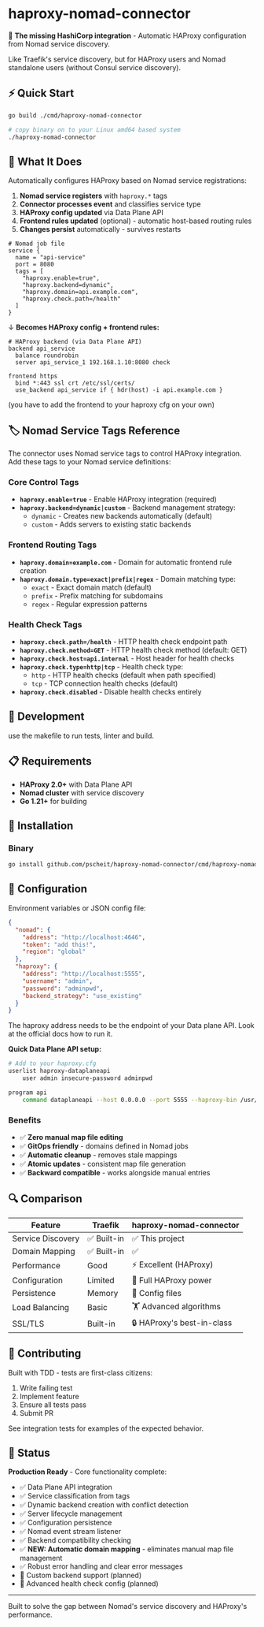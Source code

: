 # haproxy-nomad-connector

🔗 **The missing HashiCorp integration** - Automatic HAProxy configuration from Nomad service discovery.

Like Traefik's service discovery, but for HAProxy users and Nomad standalone users (without Consul service discovery). 

## ⚡ Quick Start

```bash
go build ./cmd/haproxy-nomad-connector

# copy binary on to your Linux amd64 based system
./haproxy-nomad-connector
```

## 🎯 What It Does

Automatically configures HAProxy based on Nomad service registrations:

1. **Nomad service registers** with `haproxy.*` tags
2. **Connector processes event** and classifies service type  
3. **HAProxy config updated** via Data Plane API
4. **Frontend rules updated** (optional) - automatic host-based routing rules
5. **Changes persist** automatically - survives restarts

```nomad
# Nomad job file
service {
  name = "api-service"
  port = 8080
  tags = [
    "haproxy.enable=true",
    "haproxy.backend=dynamic", 
    "haproxy.domain=api.example.com",
    "haproxy.check.path=/health"
  ]
}
```

↓ **Becomes HAProxy config + frontend rules:**

```haproxy
# HAProxy backend (via Data Plane API)
backend api_service
  balance roundrobin
  server api_service_1 192.168.1.10:8080 check
```

```haproxy
frontend https
  bind *:443 ssl crt /etc/ssl/certs/
  use_backend api_service if { hdr(host) -i api.example.com }
```
(you have to add the frontend to your haproxy cfg on your own)

## 🏷️ Nomad Service Tags Reference

The connector uses Nomad service tags to control HAProxy integration. Add these tags to your Nomad service definitions:

### Core Control Tags
- **`haproxy.enable=true`** - Enable HAProxy integration (required)
- **`haproxy.backend=dynamic|custom`** - Backend management strategy:
  - `dynamic` - Creates new backends automatically (default)
  - `custom` - Adds servers to existing static backends

### Frontend Routing Tags  
- **`haproxy.domain=example.com`** - Domain for automatic frontend rule creation
- **`haproxy.domain.type=exact|prefix|regex`** - Domain matching type:
  - `exact` - Exact domain match (default)
  - `prefix` - Prefix matching for subdomains
  - `regex` - Regular expression patterns

### Health Check Tags
- **`haproxy.check.path=/health`** - HTTP health check endpoint path
- **`haproxy.check.method=GET`** - HTTP health check method (default: GET)  
- **`haproxy.check.host=api.internal`** - Host header for health checks
- **`haproxy.check.type=http|tcp`** - Health check type:
  - `http` - HTTP health checks (default when path specified)
  - `tcp` - TCP connection health checks (default)
- **`haproxy.check.disabled`** - Disable health checks entirely

## 🧪 Development

use the makefile to run tests, linter and build.

## 📋 Requirements

- **HAProxy 2.0+** with Data Plane API
- **Nomad cluster** with service discovery
- **Go 1.21+** for building

## 🚀 Installation

### Binary
```bash
go install github.com/pscheit/haproxy-nomad-connector/cmd/haproxy-nomad-connector@latest
```

## 📖 Configuration

Environment variables or JSON config file:

```json
{
  "nomad": {
    "address": "http://localhost:4646",
    "token": "add this!",
    "region": "global"
  },
  "haproxy": {
    "address": "http://localhost:5555", 
    "username": "admin",
    "password": "adminpwd",
    "backend_strategy": "use_existing"
  }
}
```

The haproxy address needs to be the endpoint of your Data plane API. Look at the official docs how to run it.

**Quick Data Plane API setup:**
```bash
# Add to your haproxy.cfg
userlist haproxy-dataplaneapi
    user admin insecure-password adminpwd

program api
    command dataplaneapi --host 0.0.0.0 --port 5555 --haproxy-bin /usr/sbin/haproxy --config-file /etc/haproxy/haproxy.cfg --reload-cmd "systemctl reload haproxy" --reload-delay 5 --userlist haproxy-dataplaneapi
```

### Benefits

- ✅ **Zero manual map file editing**
- ✅ **GitOps friendly** - domains defined in Nomad jobs
- ✅ **Automatic cleanup** - removes stale mappings
- ✅ **Atomic updates** - consistent map file generation
- ✅ **Backward compatible** - works alongside manual entries

## 🔍 Comparison

| Feature | Traefik | haproxy-nomad-connector |
|---------|---------|-------------------------|
| Service Discovery | ✅ Built-in | ✅ This project |
| Domain Mapping | ✅ Built-in | ✅  |
| Performance | Good | ⚡ Excellent (HAProxy) |  
| Configuration | Limited | 🎯 Full HAProxy power |
| Persistence | Memory | 💾 Config files |
| Load Balancing | Basic | 🏋️ Advanced algorithms |
| SSL/TLS | Built-in | 🔒 HAProxy's best-in-class |

## 🤝 Contributing

Built with TDD - tests are first-class citizens:

1. Write failing test
2. Implement feature  
3. Ensure all tests pass
4. Submit PR

See integration tests for examples of the expected behavior.

## 📝 Status

**Production Ready** - Core functionality complete:

- ✅ Data Plane API integration
- ✅ Service classification from tags
- ✅ Dynamic backend creation with conflict detection
- ✅ Server lifecycle management
- ✅ Configuration persistence
- ✅ Nomad event stream listener
- ✅ Backend compatibility checking
- ✅ **NEW: Automatic domain mapping** - eliminates manual map file management
- ✅ Robust error handling and clear error messages
- 🔄 Custom backend support (planned)
- 🔄 Advanced health check config (planned)

---

Built to solve the gap between Nomad's service discovery and HAProxy's performance.
